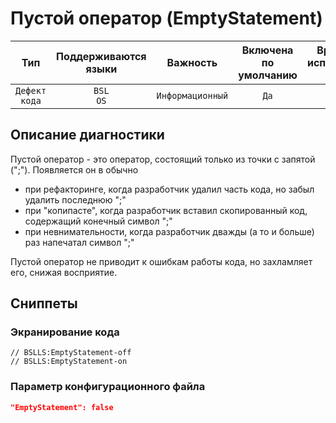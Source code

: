 # Пустой оператор (EmptyStatement)

| Тип | Поддерживаются<br/>языки | Важность | Включена<br/>по умолчанию | Время на<br/>исправление (мин) | Тэги |
| :-: | :-: | :-: | :-: | :-: | :-: |
| `Дефект кода` | `BSL`<br/>`OS` | `Информационный` | `Да` | `1` | `badpractice` |

<!-- Блоки выше заполняются автоматически, не трогать -->
## Описание диагностики

Пустой оператор - это оператор, состоящий только из точки с запятой (";"). Появляется он в обычно

- при рефакторинге, когда разработчик удалил часть кода, но забыл удалить последнюю ";"
- при "копипасте", когда разработчик вставил скопированный код, содержащий конечный символ ";"
- при невнимательности, когда разработчик дважды (а то и больше) раз напечатал символ ";"

Пустой оператор не приводит к ошибкам работы кода, но захламляет его, снижая восприятие.

## Сниппеты

<!-- Блоки ниже заполняются автоматически, не трогать -->
### Экранирование кода

```bsl
// BSLLS:EmptyStatement-off
// BSLLS:EmptyStatement-on
```

### Параметр конфигурационного файла

```json
"EmptyStatement": false
```
